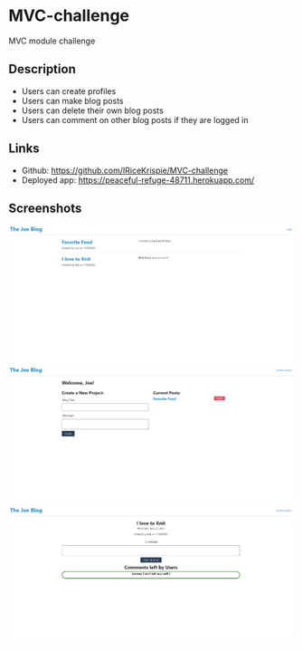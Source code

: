 # MVC-challenge
MVC module challenge

## Description
* Users can create profiles
* Users can make blog posts
* Users can delete their own blog posts
* Users can comment on other blog posts if they are logged in

## Links
* Github: https://github.com/IRiceKrispie/MVC-challenge
* Deployed app: https://peaceful-refuge-48711.herokuapp.com/

## Screenshots

![Homepage](./images/main.png)
![Profile](./images/profile.png)
![Blog-post](./images/post.png)